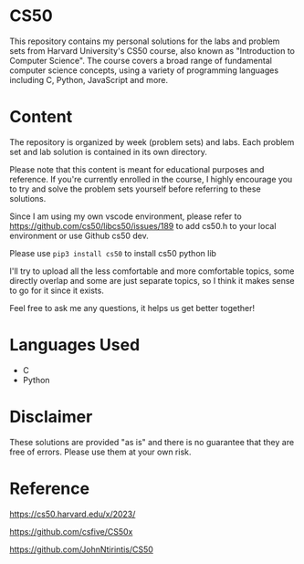 # CS50
This repository contains my personal solutions for the labs and problem sets from Harvard University's CS50 course, also known as "Introduction to Computer Science". The course covers a broad range of fundamental computer science concepts, using a variety of programming languages including C, Python, JavaScript and more.

# Content
The repository is organized by week (problem sets) and labs. Each problem set and lab solution is contained in its own directory.

Please note that this content is meant for educational purposes and reference. If you're currently enrolled in the course, I highly encourage you to try and solve the problem sets yourself before referring to these solutions.

Since I am using my own vscode environment, please refer to https://github.com/cs50/libcs50/issues/189 to add cs50.h to your local environment or use Github cs50 dev.

Please use `pip3 install cs50` to install cs50 python lib

I'll try to upload all the less comfortable and more comfortable topics, some directly overlap and some are just separate topics, so I think it makes sense to go for it since it exists.

Feel free to ask me any questions, it helps us get better together!

# Languages Used
* C
* Python

# Disclaimer
These solutions are provided "as is" and there is no guarantee that they are free of errors. Please use them at your own risk.

# Reference
https://cs50.harvard.edu/x/2023/

https://github.com/csfive/CS50x

https://github.com/JohnNtirintis/CS50
